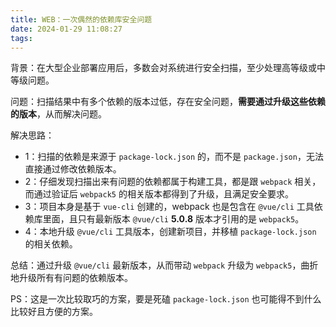 ```yaml
---
title: WEB：一次偶然的依赖库安全问题
date: 2024-01-29 11:08:27
tags:
---
```

背景：在大型企业部署应用后，多数会对系统进行安全扫描，至少处理高等级或中等级问题。

<!-- more -->

问题：扫描结果中有多个依赖的版本过低，存在安全问题，**需要通过升级这些依赖的版本**，从而解决问题。

解决思路：

* 1：扫描的依赖是来源于 `package-lock.json` 的，而不是 `package.json`，无法直接通过修改依赖版本。
* 2：仔细发现扫描出来有问题的依赖都属于构建工具，都是跟 `webpack` 相关，而通过验证后 `webpack5` 的相关版本都得到了升级，且满足安全要求。
* 3：项目本身是基于 `vue-cli` 创建的，webpack 也是包含在 `@vue/cli` 工具依赖库里面，且只有最新版本 `@vue/cli` **5.0.8** 版本才引用的是 `webpack5`。
* 4：本地升级 `@vue/cli` 工具版本，创建新项目，并移植 `package-lock.json` 的相关依赖。

总结：通过升级 `@vue/cli` 最新版本，从而带动 `webpack` 升级为 `webpack5`，曲折地升级所有有问题的依赖版本。

PS：这是一次比较取巧的方案，要是死磕 `package-lock.json` 也可能得不到什么比较好且方便的方案。
